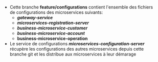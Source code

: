 - Cette branche **feature/configurations** contient l'ensemble des fichiers de configurations des microservices suivants:
    - ***gateway-service***
    - ***microservices-registration-server***
    - ***business-microservice-customer***
    - ***business-microservice-account***
    - **business-microservice-operation**
- Le service de configurations ***microservices-configuration-server*** récupère les configurations des autres microservices depuis cette branche git et les distribue aux microservices à leur démarage